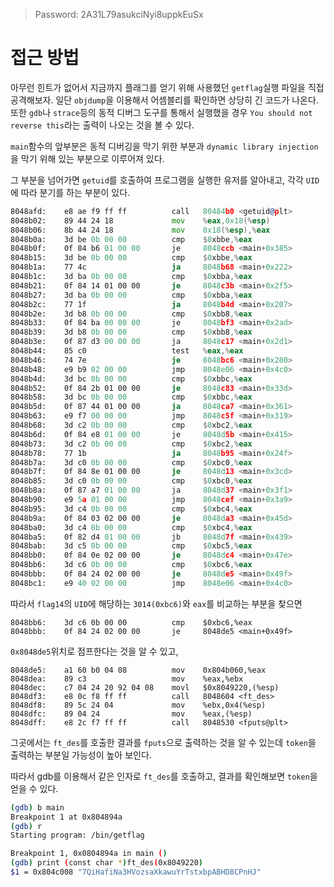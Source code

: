 > Password: 2A31L79asukciNyi8uppkEuSx

# 접근 방법

아무런 힌트가 없어서 지금까지 플래그를 얻기 위해 사용했던 `getflag`실행 파일을 직접 공격해보자. 일단 `objdump`을 이용해서 어셈블리를 확인하면 상당히 긴 코드가 나온다. 또한 `gdb`나 `strace`등의 동적 디버그 도구를 통해서 실행했을 경우 `You should not reverse this`라는 출력이 나오는 것을 볼 수 있다.

`main`함수의 앞부분은 동적 디버깅을 막기 위한 부분과 `dynamic library injection`을 막기 위해 있는 부분으로 이루어져 있다.

그 부분을 넘어가면 `getuid`를 호출하여 프로그램을 실행한 유저를 알아내고, 각각 `UID`에 따라 분기를 하는 부분이 있다.

```asm
8048afd:	e8 ae f9 ff ff       	call   80484b0 <getuid@plt>
8048b02:	89 44 24 18          	mov    %eax,0x18(%esp)
8048b06:	8b 44 24 18          	mov    0x18(%esp),%eax
8048b0a:	3d be 0b 00 00       	cmp    $0xbbe,%eax
8048b0f:	0f 84 b6 01 00 00    	je     8048ccb <main+0x385>
8048b15:	3d be 0b 00 00       	cmp    $0xbbe,%eax
8048b1a:	77 4c                	ja     8048b68 <main+0x222>
8048b1c:	3d ba 0b 00 00       	cmp    $0xbba,%eax
8048b21:	0f 84 14 01 00 00    	je     8048c3b <main+0x2f5>
8048b27:	3d ba 0b 00 00       	cmp    $0xbba,%eax
8048b2c:	77 1f                	ja     8048b4d <main+0x207>
8048b2e:	3d b8 0b 00 00       	cmp    $0xbb8,%eax
8048b33:	0f 84 ba 00 00 00    	je     8048bf3 <main+0x2ad>
8048b39:	3d b8 0b 00 00       	cmp    $0xbb8,%eax
8048b3e:	0f 87 d3 00 00 00    	ja     8048c17 <main+0x2d1>
8048b44:	85 c0                	test   %eax,%eax
8048b46:	74 7e                	je     8048bc6 <main+0x280>
8048b48:	e9 b9 02 00 00       	jmp    8048e06 <main+0x4c0>
8048b4d:	3d bc 0b 00 00       	cmp    $0xbbc,%eax
8048b52:	0f 84 2b 01 00 00    	je     8048c83 <main+0x33d>
8048b58:	3d bc 0b 00 00       	cmp    $0xbbc,%eax
8048b5d:	0f 87 44 01 00 00    	ja     8048ca7 <main+0x361>
8048b63:	e9 f7 00 00 00       	jmp    8048c5f <main+0x319>
8048b68:	3d c2 0b 00 00       	cmp    $0xbc2,%eax
8048b6d:	0f 84 e8 01 00 00    	je     8048d5b <main+0x415>
8048b73:	3d c2 0b 00 00       	cmp    $0xbc2,%eax
8048b78:	77 1b                	ja     8048b95 <main+0x24f>
8048b7a:	3d c0 0b 00 00       	cmp    $0xbc0,%eax
8048b7f:	0f 84 8e 01 00 00    	je     8048d13 <main+0x3cd>
8048b85:	3d c0 0b 00 00       	cmp    $0xbc0,%eax
8048b8a:	0f 87 a7 01 00 00    	ja     8048d37 <main+0x3f1>
8048b90:	e9 5a 01 00 00       	jmp    8048cef <main+0x3a9>
8048b95:	3d c4 0b 00 00       	cmp    $0xbc4,%eax
8048b9a:	0f 84 03 02 00 00    	je     8048da3 <main+0x45d>
8048ba0:	3d c4 0b 00 00       	cmp    $0xbc4,%eax
8048ba5:	0f 82 d4 01 00 00    	jb     8048d7f <main+0x439>
8048bab:	3d c5 0b 00 00       	cmp    $0xbc5,%eax
8048bb0:	0f 84 0e 02 00 00    	je     8048dc4 <main+0x47e>
8048bb6:	3d c6 0b 00 00       	cmp    $0xbc6,%eax
8048bbb:	0f 84 24 02 00 00    	je     8048de5 <main+0x49f>
8048bc1:	e9 40 02 00 00       	jmp    8048e06 <main+0x4c0>
```

따라서 `flag14`의 `UID`에 해당하는 `3014(0xbc6)`와 `eax`를 비교하는 부분을 찾으면
```
8048bb6:	3d c6 0b 00 00       	cmp    $0xbc6,%eax
8048bbb:	0f 84 24 02 00 00    	je     8048de5 <main+0x49f>
```

`0x8048de5`위치로 점프한다는 것을 알 수 있고, 

```
8048de5:	a1 60 b0 04 08       	mov    0x804b060,%eax
8048dea:	89 c3                	mov    %eax,%ebx
8048dec:	c7 04 24 20 92 04 08 	movl   $0x8049220,(%esp)
8048df3:	e8 0c f8 ff ff       	call   8048604 <ft_des>
8048df8:	89 5c 24 04          	mov    %ebx,0x4(%esp)
8048dfc:	89 04 24             	mov    %eax,(%esp)
8048dff:	e8 2c f7 ff ff       	call   8048530 <fputs@plt>
```

그곳에서는 `ft_des`를 호출한 결과를 `fputs`으로 출력하는 것을 알 수 있는데 `token`을 출력하는 부분일 가능성이 높아 보인다.

따라서 gdb를 이용해서 같은 인자로 `ft_des`를 호출하고, 결과를 확인해보면 `token`을 얻을 수 있다.

```bash
(gdb) b main
Breakpoint 1 at 0x804894a
(gdb) r
Starting program: /bin/getflag

Breakpoint 1, 0x0804894a in main ()
(gdb) print (const char *)ft_des(0x8049220)
$1 = 0x804c008 "7QiHafiNa3HVozsaXkawuYrTstxbpABHD8CPnHJ"
```